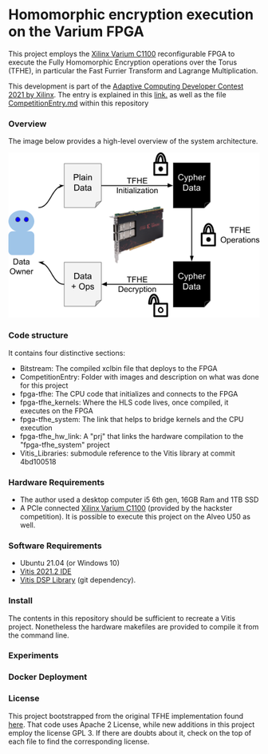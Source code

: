# Homomorphic encryption execution on the Varium FPGA

This project employs the [Xilinx Varium C1100](https://www.xilinx.com/products/accelerators/varium/c1100.html) reconfigurable FPGA to execute the Fully Homomorphic Encryption operations over the Torus (TFHE), in particular the Fast Furrier Transform and Lagrange Multiplication.

This development is part of the [Adaptive Computing Developer Contest 2021 by Xilinx](https://www.hackster.io/contests/xilinxadaptivecomputing2021/). The entry is explained in this [link.](https://www.hackster.io/rval735/acceleration-of-homomorphic-encryption-with-xilinx-fpga-24d550) as well as the file [CompetitionEntry.md](CompetitionEntry/CompetitionEntry.md) within this repository

### Overview

The image below provides a high-level overview of the system architecture.

![TFHE overview](CompetitionEntry/Images/TFHE-Xilinx.png)

### Code structure

It contains four distinctive sections:
- Bitstream: The compiled xclbin file that deploys to the FPGA
- CompetitionEntry: Folder with images and description on what was done for this project
- fpga-tfhe: The CPU code that initializes and connects to the FPGA
- fpga-tfhe_kernels: Where the HLS code lives, once compiled, it executes on the FPGA
- fpga-tfhe_system: The link that helps to bridge kernels and the CPU execution
- fpga-tfhe_hw_link: A "prj" that links the hardware compilation to the "fpga-tfhe_system" project
- Vitis_Libraries: submodule reference to the Vitis library at commit 4bd100518

### Hardware Requirements

- The author used a desktop computer i5 6th gen, 16GB Ram and 1TB SSD
- A PCIe connected [Xilinx Varium C1100](https://www.xilinx.com/products/accelerators/varium/c1100.html) (provided by the hackster competition). It is possible to execute this project on the Alveo U50 as well.

### Software Requirements

- Ubuntu 21.04 (or Windows 10)
- [Vitis 2021.2 IDE](https://www.xilinx.com/support/download/index.html/content/xilinx/en/downloadNav/vitis.html)
- [Vitis DSP Library](https://xilinx.github.io/Vitis_Libraries/dsp/2020.1/index.html) (git dependency).

### Install

The contents in this repository should be sufficient to recreate a Vitis project. Nonetheless the hardware makefiles are provided to compile it from the command line. 

### Experiments


### Docker Deployment


### License

This project bootstrapped from the original TFHE implementation found [here](https://github.com/tfhe/tfhe). That code uses Apache 2 License, while new additions in this project employ the license GPL 3. If there are doubts about it, check on the top of each file to find the corresponding license.

